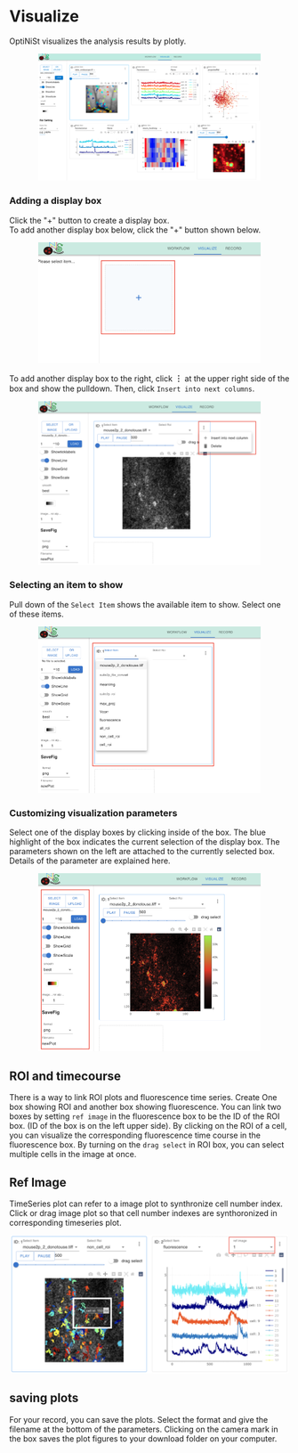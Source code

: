 Visualize
=================


OptiNiSt visualizes the analysis results by plotly. 
<br>
<p align="center">
<img width="400px" src="../_static/visualize/whole.png" alt="Whole" />
</p>



### Adding a display box
Click the "+" button to create a display box.   
To add another display box below, click the "+" button shown below. 

<p align="center">
<img width="400px" src="../_static/visualize/components/set_display_box.png" alt="SetDisplayBox" />
</p>

To add another display box to the right, click **︙** at the upper right side of the box and show the pulldown. Then, click `Insert into next columns`.

<p align="center">
<img width="400px" src="../_static/visualize/components/add_column.png" alt="AddColumn" />
</p>


### Selecting an item to show
Pull down of the `Select Item` shows the available item to show. Select one of these items.

<p align="center">
<img width="400px" src="../_static/visualize/components/select_output_item.png" alt="SelectOutputItem" />
</p>


### Customizing visualization parameters
Select one of the display boxes by clicking inside of the box. The blue highlight of the box indicates the current selection of the display box. The parameters shown on the left are attached to the currently selected box. Details of the parameter are explained here.

<p align="center">
<img width="400px" src="../_static/visualize/components/customize_param.png" alt="CustomizeParam" />
</p>


## ROI and timecourse 
There is a way to link ROI plots and fluorescence time series. 
Create One box showing ROI and another box showing fluorescence. You can link two boxes by setting `ref image` in the fluorescence box to be the ID of the ROI box. (ID of the box is on the left upper side). By clicking on the ROI of a cell, you can visualize the corresponding fluorescence time course in the fluorescence box. By turning on the `drag select` in ROI box, you can select multiple cells in the image at once. 


## Ref Image
TimeSeries plot can refer to a image plot to synthronize cell number index. Click or drag image plot so that cell number indexes are synthoronized in corresponding timeseries plot.
<p align="center">
<img width="500px" src="../_static/visualize/components/ref_image.png" alt="RefImage" />
</p>

## saving plots
For your record, you can save the plots. Select the format and give the filename at the bottom of the parameters. Clicking on the camera mark in the box saves the plot figures to your download folder on your computer.

